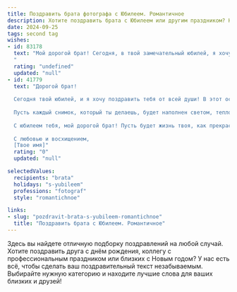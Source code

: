 ```yaml
---
title: Поздравить брата фотографа с Юбилеем. Романтичное
description: Хотите поздравить брата с Юбилеем или другим праздником? Наш ИИ создаст незабываемое поздравление, а вы обязательно выделитесь среди других.  
date: 2024-09-25
tags: second tag
wishes:
- id: 83178
  text: "Мой дорогой брат! Сегодня, в твой замечательный юбилей, я хочу сказать тебе слова восхищения и любви. Твоя жизнь – это яркий фотоальбом, наполненный незабываемыми моментами, а ты сам – настоящий художник света и тени, мастерски запечатлевающий красоту мира.  Пусть каждый новый день будет для тебя вдохновением, а каждый снимок – шедевром.  Счастья тебе, мой любимый брат, любви,  и пусть  твоя жизнь станет ещё прекраснее, чем самые лучшие твои фотографии!
  "
  rating: "undefined"
  updated: "null"
- id: 41779
  text: "Дорогой брат!
  
  Сегодня твой юбилей, и я хочу поздравить тебя от всей души! В этот особенный день я хочу пожелать тебе не только радости и счастья, но и вдохновения на каждом шагу твоего пути. Как талантливый фотограф, ты умеешь запечатлеть красоту мира и дарить людям моменты, которые остаются в сердце навсегда.
  
  Пусть каждый снимок, который ты делаешь, будет наполнен светом, теплом и любовью. Желаю тебе находить волшебство в мелочах и видеть чудеса там, где другие их не замечают. Пусть каждый новый кадр открывает перед тобой горизонты, а каждый миг дарит радость и смысл.
  
  С юбилеем тебя, мой дорогой брат! Пусть будет жизнь твоя, как прекрасная фотография, насыщенная яркими цветами и проникновенными эмоциями.
  
  С любовью и восхищением,
  [Твое имя]"
  rating: "0"
  updated: "null"

selectedValues:
  recipients: "brata"
  holidays: "s-yubileem"
  professions: "fotograf"
  style: "romantichnoe"

links:
- slug: "pozdravit-brata-s-yubileem-romantichnoe"
  title: "Поздравить брата с Юбилеем. Романтичное"
---
```


Здесь вы найдете отличную подборку поздравлений на любой случай. 
Хотите поздравить друга с днём рождения, коллегу с профессиональным праздником или близких с Новым годом? У нас есть всё, чтобы сделать ваш поздравительный текст незабываемым. Выбирайте нужную категорию и находите лучшие слова для ваших близких и друзей!
